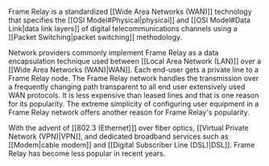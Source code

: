 Frame Relay is a standardized [[Wide Area Networks (WAN)]] technology that specifies the [[OSI Model#Physical|physical]] and [[OSI Model#Data Link|data link layers]] of digital telecommunications channels using a [[Packet Switching|packet switching]] methodology.  

Network providers commonly implement Frame Relay as a data encapsulation technique used between [[Local Area Network (LAN)]] over a [[Wide Area Networks (WAN)|WAN]]. Each end-user gets a private line to a Frame Relay node. The Frame Relay network handles the transmission over a frequently changing path transparent to all end user extensively used WAN protocols. It is less expensive than leased lines and that is one reason for its popularity. The extreme simplicity of configuring user equipment in a Frame Relay network offers another reason for Frame Relay's popularity.

With the advent of [[802.3 (Ethernet)]] over fiber optics, [[Virtual Private Network (VPN)|VPN]], and dedicated broadband services such as [[Modem|cable modem]] and [[Digital Subscriber Line (DSL)|DSL]]. Frame Relay has become less popular in recent years.